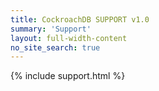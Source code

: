 ```yaml
---
title: CockroachDB SUPPORT v1.0
summary: 'Support'
layout: full-width-content
no_site_search: true
---
```

{% include support.html %}
